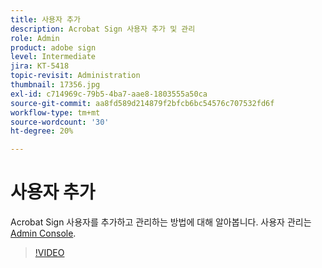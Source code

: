 ```yaml
---
title: 사용자 추가
description: Acrobat Sign 사용자 추가 및 관리
role: Admin
product: adobe sign
level: Intermediate
jira: KT-5418
topic-revisit: Administration
thumbnail: 17356.jpg
exl-id: c714969c-79b5-4ba7-aae8-1803555a50ca
source-git-commit: aa8fd589d214879f2bfcb6bc54576c707532fd6f
workflow-type: tm+mt
source-wordcount: '30'
ht-degree: 20%

---
```


# 사용자 추가

Acrobat Sign 사용자를 추가하고 관리하는 방법에 대해 알아봅니다. 사용자 관리는 [Admin Console](https://adminconsole.adobe.com/).

>[!VIDEO](https://video.tv.adobe.com/v/3419315?quality=12&learn=on&hidetitle=true)
